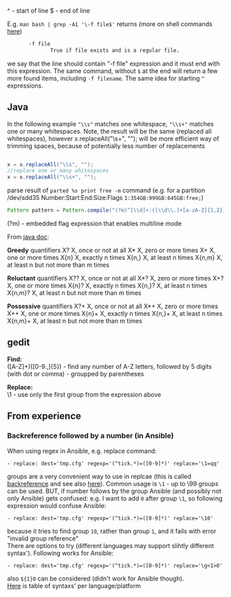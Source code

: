 ^ - start of line
$ - end of line

E.g. `man bash | grep -A1 '\-f file$'` returns (more on shell commands [here](https://github.com/grelaxus/notes-pub/blob/master/sh-cheat-sheet.md#search-expressions))  
```sh
       -f file
              True if file exists and is a regular file.
```
we say that the line should contain "-f file" expression and it must end with this expression. The same command, without `$` at the end will return a few more found items, including `-f filename`.
The same idea for starting `^` expressions.
## Java

In the following example `"\\s"` matches one whitespace, `"\\s+"` matches one or many whitespaces. Note, the result will be the same (replaced all whitespaces), however x.replaceAll("\\s+", ""); will be more efficient way of trimming spaces, because of potentially less number of replacements

```java

x = x.replaceAll("\\s", "");
//replace one or many whitespaces
x = x.replaceAll("\\s+", "");
```

parse result of `parted %s print free -m` command (e.g. for a partition /dev/sdd35 Number:Start:End:Size:Flags `1:354GB:999GB:645GB:free;`)
```java
Pattern pattern = Pattern.compile("(?m)^[\\d]+:([\\d\\.]+[a-zA-Z]{1,2}):([\\d\\.]+[a-zA-Z]{1,2}):([\\d\\.]+[a-zA-Z]{1,2}):.*free.*;$");
```
(?m) - embedded flag expression that enables multiline mode 

From [java doc](https://docs.oracle.com/javase/9/docs/api/java/util/regex/Pattern.html):  

**Greedy** quantifiers
X?  X, once or not at all
X*  X, zero or more times
X+  X, one or more times
X{n}    X, exactly n times
X{n,}   X, at least n times
X{n,m}  X, at least n but not more than m times

**Reluctant** quantifiers
X?? X, once or not at all
X*? X, zero or more times
X+? X, one or more times
X{n}?   X, exactly n times
X{n,}?  X, at least n times
X{n,m}? X, at least n but not more than m times

**Possessive** quantifiers
X?+ X, once or not at all
X*+ X, zero or more times
X++ X, one or more times
X{n}+   X, exactly n times
X{n,}+  X, at least n times
X{n,m}+ X, at least n but not more than m times

## gedit
**Find:**  
([A-Z]+)([0-9.,]{5}) - find any number of A-Z letters, followed by 5 digits (with dot or comma) - groupped by parentheses

**Replace:**  
\1 - use only the first group from the expression above

## From experience
### Backreference followed by a number (in Ansible)
When using regex in Ansible, e.g. replace command:
```
- replace: dest='tmp.cfg' regexp='(^tick.*)=([0-9]*)' replace='\1=qq'
```
groups are a very convenient way to use in replcae (this is called [backreference](https://www.regular-expressions.info/backref.html) and see also [here](https://www.regular-expressions.info/refcapture.html)).
Common usage is `\1` - up to \99 groups can be used. BUT, if number follows by the group Ansible (and possibly not only Ansible) gets confused: e.g. I want to add `0` after group `\1`, so following expression would confuse Ansible:
```
- replace: dest='tmp.cfg' regexp='(^tick.*)=([0-9]*)' replace='\10'
```
because it tries to find group `10`, rather than group `1`, and it fails with error "invalid group reference"  
There are options to try (different languages may support slihtly different syntax'). Following works for Ansible:  
```
- replace: dest='tmp.cfg' regexp='(^tick.*)=([0-9]*)' replace='\g<1>0'
```
also `${1}0` can be considered (didn't work for Ansible though).  
[Here](https://www.regular-expressions.info/refcapture.html) is table of syntaxs' per language/platform
